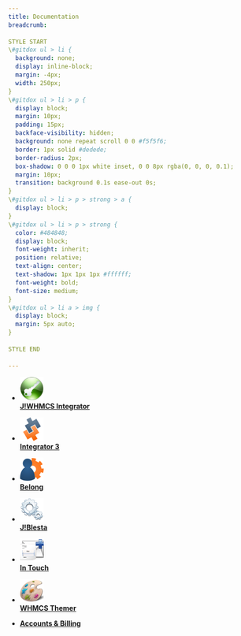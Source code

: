 ```yaml
---
title: Documentation
breadcrumb: 

STYLE START
\#gitdox ul > li {
  background: none;
  display: inline-block;
  margin: -4px;
  width: 250px;
}
\#gitdox ul > li > p {
  display: block;
  margin: 10px;
  padding: 15px;
  backface-visibility: hidden;
  background: none repeat scroll 0 0 #f5f5f6;
  border: 1px solid #dedede;
  border-radius: 2px;
  box-shadow: 0 0 0 1px white inset, 0 0 8px rgba(0, 0, 0, 0.1);
  margin: 10px;
  transition: background 0.1s ease-out 0s;
}
\#gitdox ul > li > p > strong > a {
  display: block;
}
\#gitdox ul > li > p > strong {
  color: #484848;
  display: block;
  font-weight: inherit;
  position: relative;
  text-align: center;
  text-shadow: 1px 1px 1px #ffffff;
  font-weight: bold;
  font-size: medium;
}
\#gitdox ul > li a > img {
  display: block;
  margin: 5px auto;
}

STYLE END
 
---
```


*  **[![J!WHMCS Integrator](assets/jwhmcs.png)<br/>J!WHMCS Integrator](https://support.gohigheris.com/docs/display/J25/J!WHMCS+2.5+Home)**

*  **[![Integrator 3](assets/integrator3.png)<br/>Integrator 3](https://support.gohigheris.com/docs/display/INT3/Product+Documentation)**

*  **[![Belong](assets/belong.png)<br/>Belong](https://support.gohigheris.com/docs/display/BEL2/Belong+Home)**

*  **[![J!Blesta](assets/jblesta.png)<br/>J!Blesta](https://support.gohigheris.com/docs/display/JBL/J!Blesta+Home)**

*  **[![In Touch](assets/intouch.png)<br/>In Touch](https://support.gohigheris.com/docs/display/INT/In+Touch+Home)**

*  **[![WHMCS Themer](assets/themer.png)<br/>WHMCS Themer](https://support.gohigheris.com/docs/display/THEMER/WHMCS+Themer+Home)**

*  **[Accounts & Billing](accounts_billing)**
